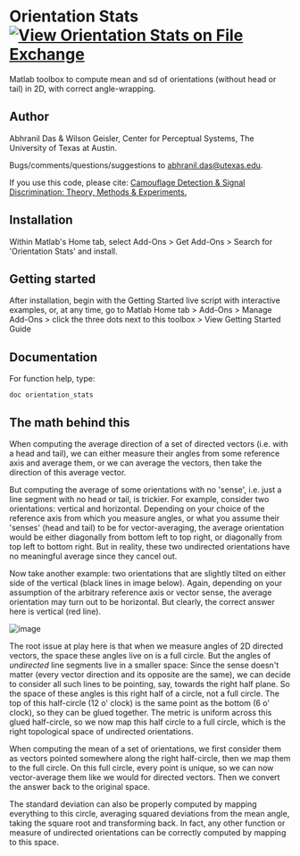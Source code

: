 # Orientation Stats [![View Orientation Stats on File Exchange](https://www.mathworks.com/matlabcentral/images/matlab-file-exchange.svg)](https://www.mathworks.com/matlabcentral/fileexchange/125715-orientation-stats)
Matlab toolbox to compute mean and sd of orientations (without head or tail) in 2D, with correct angle-wrapping.

## Author
Abhranil Das & Wilson Geisler, Center for Perceptual Systems, The University of Texas at Austin.

Bugs/comments/questions/suggestions to abhranil.das@utexas.edu.

If you use this code, please cite: [Camouflage Detection & Signal Discrimination: Theory, Methods & Experiments.](http://dx.doi.org/10.13140/RG.2.2.10585.80487)

## Installation
Within Matlab's Home tab, select Add-Ons > Get Add-Ons > Search for 'Orientation Stats' and install.

## Getting started
After installation, begin with the Getting Started live script with interactive examples, or, at any time, go to Matlab Home tab > Add-Ons > Manage Add-Ons > click the three dots next to this toolbox > View Getting Started Guide

## Documentation
For function help, type:

    doc orientation_stats

## The math behind this
When computing the average direction of a set of directed vectors (i.e. with a head and tail), we can either measure their angles from some reference axis and average them, or we can average the vectors, then take the direction of this average vector.

But computing the average of some orientations with no 'sense', i.e. just a line segment with no head or tail, is trickier. For example, consider two orientations: vertical and horizontal. Depending on your choice of the reference axis from which you measure angles, or what you assume their 'senses' (head and tail) to be for vector-averaging, the average orientation would be either diagonally from bottom left to top right, or diagonally from top left to bottom right. But in reality, these two undirected orientations have no meaningful average since they cancel out.

Now take another example: two orientations that are slightly tilted on either side of the vertical (black lines in image below). Again, depending on your assumption of the arbitrary reference axis or vector sense, the average orientation may turn out to be horizontal. But clearly, the correct answer here is vertical (red line).

![image](https://user-images.githubusercontent.com/1142007/223535942-fdd92316-c705-4879-be15-7f6f8e8e67e7.png)


The root issue at play here is that when we measure angles of 2D directed vectors, the space these angles live on is a full circle. But the angles of _undirected_ line segments live in a smaller space: Since the sense doesn't matter (every vector direction and its opposite are the same), we can decide to consider all such lines to be pointing, say, towards the right half plane. So the space of these angles is this right half of a circle, not a full circle. The top of this half-circle (12 o' clock) is the same point as the bottom (6 o' clock), so they can be glued together. The metric is uniform across this glued half-circle, so we now map this half circle to a full circle, which is the right topological space of undirected orientations.

When computing the mean of a set of orientations, we first consider them as vectors pointed somewhere along the right half-circle, then we map them to the full circle. On this full circle, every point is unique, so we can now vector-average them like we would for directed vectors. Then we convert the answer back to the original space.

The standard deviation can also be properly computed by mapping everything to this circle, averaging squared deviations from the mean angle, taking the square root and transforming back. In fact, any other function or measure of undirected orientations can be correctly computed by mapping to this space.

